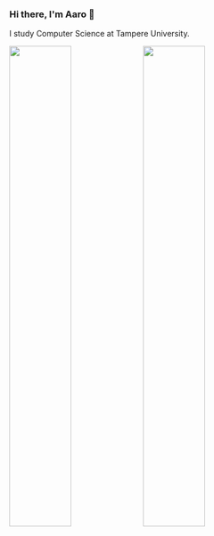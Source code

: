 ### Hi there, I'm Aaro 👋

I study Computer Science at Tampere University.

<img align="left" width="47%" src="https://github-readme-stats.vercel.app/api?username=Areppa&show_icons=true&theme=github_dark" /> 

<img align="left"  width="47%" src="https://github-readme-stats.vercel.app/api/top-langs/?username=Areppa&layout=compact&theme=github_dark" />

<!--
**Areppa/Areppa** is a ✨ _special_ ✨ repository because its `README.md` (this file) appears on your GitHub profile.

Here are some ideas to get you started:

- 🔭 I’m currently working on ...
- 🌱 I’m currently learning ...
- 👯 I’m looking to collaborate on ...
- 🤔 I’m looking for help with ...
- 💬 Ask me about ...
- 📫 How to reach me: ...
- 😄 Pronouns: ...
- ⚡ Fun fact: ...
-->
